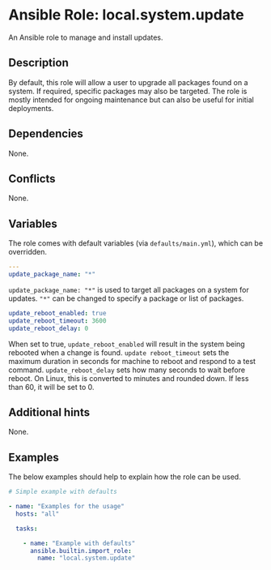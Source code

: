 # Ansible Role: local.system.update
An Ansible role to manage and install updates.

## Description
By default, this role will allow a user to upgrade all packages found on a system. If required, specific packages may also be targeted. The role is mostly intended for ongoing maintenance but can also be useful for initial deployments.

## Dependencies
None.

## Conflicts
None.

## Variables
The role comes with default variables (via `defaults/main.yml`), which can be overridden.

```yaml
---
update_package_name: "*"
```

`update_package_name: "*"` is used to target all packages on a system for updates. `"*"` can be changed to specify a package or list of packages.


```yaml
update_reboot_enabled: true
update_reboot_timeout: 3600
update_reboot_delay: 0
```

When set to true, `update_reboot_enabled` will result in the system being rebooted when a change is found.
`update reboot_timeout` sets the maximum duration in seconds for machine to reboot and respond to a test command.
`update_reboot_delay` sets how many seconds to wait before reboot. On Linux, this is converted to minutes and rounded down. If less than 60, it will be set to 0.

## Additional hints
None.

## Examples
The below examples should help to explain how the role can be used.

```yaml
# Simple example with defaults

- name: "Examples for the usage"
  hosts: "all"

  tasks:

    - name: "Example with defaults"
      ansible.builtin.import_role:
        name: "local.system.update"
```
